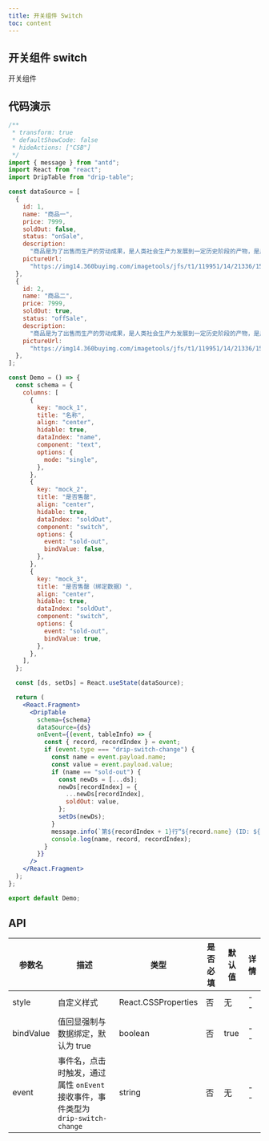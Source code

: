 ```yaml
---
title: 开关组件 Switch
toc: content
---
```


## 开关组件 switch

开关组件

## 代码演示

```jsx
/**
 * transform: true
 * defaultShowCode: false
 * hideActions: ["CSB"]
 */
import { message } from "antd";
import React from "react";
import DripTable from "drip-table";

const dataSource = [
  {
    id: 1,
    name: "商品一",
    price: 7999,
    soldOut: false,
    status: "onSale",
    description:
      "商品是为了出售而生产的劳动成果，是人类社会生产力发展到一定历史阶段的产物，是用于交换的劳动产品。",
    pictureUrl:
      "https://img14.360buyimg.com/imagetools/jfs/t1/119951/14/21336/15771/6218427eE68f8f468/e0647b9b7507755d.png",
  },
  {
    id: 2,
    name: "商品二",
    price: 7999,
    soldOut: true,
    status: "offSale",
    description:
      "商品是为了出售而生产的劳动成果，是人类社会生产力发展到一定历史阶段的产物，是用于交换的劳动产品。",
    pictureUrl:
      "https://img14.360buyimg.com/imagetools/jfs/t1/119951/14/21336/15771/6218427eE68f8f468/e0647b9b7507755d.png",
  },
];

const Demo = () => {
  const schema = {
    columns: [
      {
        key: "mock_1",
        title: "名称",
        align: "center",
        hidable: true,
        dataIndex: "name",
        component: "text",
        options: {
          mode: "single",
        },
      },
      {
        key: "mock_2",
        title: "是否售罄",
        align: "center",
        hidable: true,
        dataIndex: "soldOut",
        component: "switch",
        options: {
          event: "sold-out",
          bindValue: false,
        },
      },
      {
        key: "mock_3",
        title: "是否售罄（绑定数据）",
        align: "center",
        hidable: true,
        dataIndex: "soldOut",
        component: "switch",
        options: {
          event: "sold-out",
          bindValue: true,
        },
      },
    ],
  };

  const [ds, setDs] = React.useState(dataSource);

  return (
    <React.Fragment>
      <DripTable
        schema={schema}
        dataSource={ds}
        onEvent={(event, tableInfo) => {
          const { record, recordIndex } = event;
          if (event.type === "drip-switch-change") {
            const name = event.payload.name;
            const value = event.payload.value;
            if (name == "sold-out") {
              const newDs = [...ds];
              newDs[recordIndex] = {
                ...newDs[recordIndex],
                soldOut: value,
              };
              setDs(newDs);
            }
            message.info(`第${recordIndex + 1}行“${record.name} (ID: ${record.id})”的“${name}”设置为“${value}”。`);
            console.log(name, record, recordIndex);
          }
        }}
      />
    </React.Fragment>
  );
};

export default Demo;
```

## API

| 参数名      | 描述                                                                             | 类型                                                                          | 是否必填 | 默认值                    | 详情 |
| ----------- | -------------------------------------------------------------------------------- | ----------------------------------------------------------------------------- | -------- | ------------------------- | ---- |
| style       | 自定义样式                                                                       | React.CSSProperties                                                           | 否       | 无                        | --   |
| bindValue   | 值回显强制与数据绑定，默认为 true                                                | boolean                                                                       | 否       | true                      | --   |
| event       | 事件名，点击时触发，通过属性 `onEvent` 接收事件，事件类型为 `drip-switch-change` | string                                                                        | 否       | 无                        | --   |
